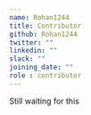 ```yaml
---
name: Rohan1244
title: Contributor
github: Rohan1244
twitter: ""
linkedin: ""
slack: ""
joining_date: ""
role : contributor
---
```


Still waiting for this
